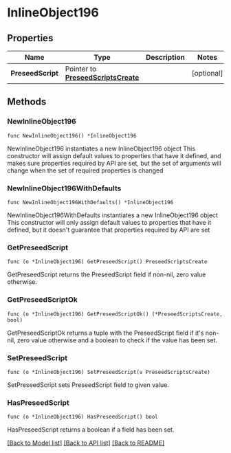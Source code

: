 # InlineObject196

## Properties

Name | Type | Description | Notes
------------ | ------------- | ------------- | -------------
**PreseedScript** | Pointer to [**PreseedScriptsCreate**](preseedScriptsCreate.md) |  | [optional] 

## Methods

### NewInlineObject196

`func NewInlineObject196() *InlineObject196`

NewInlineObject196 instantiates a new InlineObject196 object
This constructor will assign default values to properties that have it defined,
and makes sure properties required by API are set, but the set of arguments
will change when the set of required properties is changed

### NewInlineObject196WithDefaults

`func NewInlineObject196WithDefaults() *InlineObject196`

NewInlineObject196WithDefaults instantiates a new InlineObject196 object
This constructor will only assign default values to properties that have it defined,
but it doesn't guarantee that properties required by API are set

### GetPreseedScript

`func (o *InlineObject196) GetPreseedScript() PreseedScriptsCreate`

GetPreseedScript returns the PreseedScript field if non-nil, zero value otherwise.

### GetPreseedScriptOk

`func (o *InlineObject196) GetPreseedScriptOk() (*PreseedScriptsCreate, bool)`

GetPreseedScriptOk returns a tuple with the PreseedScript field if it's non-nil, zero value otherwise
and a boolean to check if the value has been set.

### SetPreseedScript

`func (o *InlineObject196) SetPreseedScript(v PreseedScriptsCreate)`

SetPreseedScript sets PreseedScript field to given value.

### HasPreseedScript

`func (o *InlineObject196) HasPreseedScript() bool`

HasPreseedScript returns a boolean if a field has been set.


[[Back to Model list]](../README.md#documentation-for-models) [[Back to API list]](../README.md#documentation-for-api-endpoints) [[Back to README]](../README.md)


